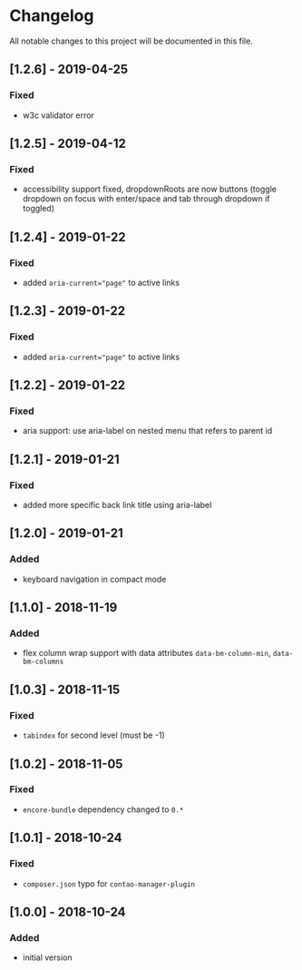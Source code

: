 # Changelog
All notable changes to this project will be documented in this file.

## [1.2.6] - 2019-04-25

### Fixed
- w3c validator error

## [1.2.5] - 2019-04-12

### Fixed
- accessibility support fixed, dropdownRoots are now buttons (toggle dropdown on focus with enter/space and tab through dropdown if toggled)

## [1.2.4] - 2019-01-22

### Fixed
- added `aria-current="page"` to active links

## [1.2.3] - 2019-01-22

### Fixed
- added `aria-current="page"` to active links

## [1.2.2] - 2019-01-22

### Fixed
- aria support: use aria-label on nested menu that refers to parent id

## [1.2.1] - 2019-01-21

### Fixed
- added more specific back link title using aria-label

## [1.2.0] - 2019-01-21

### Added
- keyboard navigation in compact mode

## [1.1.0] - 2018-11-19

### Added
- flex column wrap support with data attributes `data-bm-column-min`, `data-bm-columns`

## [1.0.3] - 2018-11-15

### Fixed
- `tabindex` for second level (must be -1)

## [1.0.2] - 2018-11-05

### Fixed
- `encore-bundle` dependency changed to `0.*`

## [1.0.1] - 2018-10-24

### Fixed
- `composer.json` typo for `contao-manager-plugin`

## [1.0.0] - 2018-10-24

### Added
- initial version
